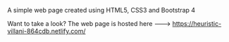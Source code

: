 A simple web page created using HTML5, CSS3 and Bootstrap 4

Want to take a look? The web page is hosted here ---> https://heuristic-villani-864cdb.netlify.com/
